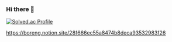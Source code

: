 ### Hi there 👋

[![Solved.ac Profile](http://mazassumnida.wtf/api/v2/generate_badge?boj=boreng0817)](https://solved.ac/boreng0817/)
<!--
**boreng0817/boreng0817** is a ✨ _special_ ✨ repository because its `README.md` (this file) appears on your GitHub profile.

Here are some ideas to get you started:

- 🔭 I’m currently working on ...
- 🌱 I’m currently learning ...
- 👯 I’m looking to collaborate on ...
- 🤔 I’m looking for help with ...
- 💬 Ask me about ...
- 📫 How to reach me: ...
- 😄 Pronouns: ...
- ⚡ Fun fact: ...
-->

https://boreng.notion.site/28f666ec55a8474b8deca93532983f26
